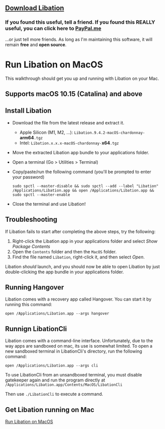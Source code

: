 ## [Download Libation](https://github.com/rmcrackan/Libation/releases/latest)

### If you found this useful, tell a friend. If you found this REALLY useful, you can click here to [PayPal.me](https://paypal.me/MBucari?locale.x=en_us)
...or just tell more friends. As long as I'm maintaining this software, it will remain **free** and **open source**.


# Run Libation on MacOS
This walkthrough should get you up and running with Libation on your Mac.

## Supports macOS 10.15 (Catalina) and above

## Install Libation

- Download the file from the latest release and extract it.
  - Apple Silicon (M1, M2, ...): `Libation.9.4.2-macOS-chardonnay-`**arm64**`.tgz`
  - Intel: `Libation.x.x.x-macOS-chardonnay-`**x64**`.tgz`
- Move the extracted Libation app bundle to your applications folder.
- Open a terminal (Go > Utilities > Terminal)
- Copy/paste/run the following command (you'll be prompted to enter your password)
  
  ```Console
  sudo spctl --master-disable && sudo spctl --add --label "Libation" /Applications/Libation.app && open /Applications/Libation.app && sudo spctl --master-enable
  ```  
- Close the terminal and use Libation!

## Troubleshooting

If Libation fails to start after completing the above steps, try the following:

1. Right-click the Libation app in your applications folder and select _Show Package Contents_
2. Open the `Contents` folder and then the `MacOS` folder.
3. Find the file named `Libation`, right-click it, and then select _Open_.

Libation _should_ launch, and you should now be able to open Libation by just double-clicking the app bundle in your applications folder.


## Running Hangover

Libation comes with a recovery app called Hangover. You can start it by running this command:
```Console
open /Applications/Libation.app --args hangover
```

## Runnign LibationCli

Libation comes with a command-line interface. Unfortunately, due to the way apps are sandboxed on mac, its use is somewhat limited. To open a new sandboxed terminal in LibationCli's directory, run the following command:
```Console
open /Applications/Libation.app --args cli
```
To use LibationCli from an unsandboxed terminal, you must disable gatekeeper again and run the program directly at `/Applications/Libation.app/Contents/MacOS/LibationCli`

Then use `./LibationCli` to execute a command.

## Get Libation running on Mac

[Run Libation on MacOS](https://user-images.githubusercontent.com/37587114/219271379-a922e4e1-48a0-48e4-bd81-48aa1226a4f5.mp4)
